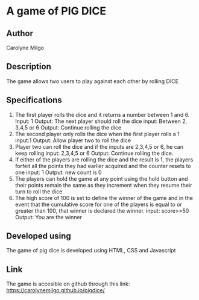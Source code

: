 # A game of PIG DICE
## Author
Carolyne Milgo
## Description
The game allows two users to play against each other by rolling DICE
## Specifications
1. The first player rolls the dice and it returns a number between 1 and 6.
Input: 1
Output: The next player should roll the dice
input: Between 2, 3,4,5 or 6
Output: Continue rolling the dice
2. The second player only rolls the dice when the first player rolls a 1
input:1
Output: Allow player two to roll the dice
3. Player two can roll the dice and if the inputs are 2,3,4,5 or 6, he can keep rolling
input: 2,3,4,5 or 6
Output: Continue rolling the dice.
4. If either of the players are rolling the dice and the result is 1, the players forfeit all the points they had earlier
acquired and the counter resets to one
input: 1
Output: new count is 0
5. The players can hold the game at any point using the hold button and their points remain the same as they increment when they resume their turn to roll the dice.
6. The high score of 100 is set to define the winner of the game and in the event that the cumulative score for one of the players is equal to or greater than 100, that winner is declared the winner.
input: score>=50
Output: You are the winner
## Developed using
The game of pig dice is developed using HTML, CSS and Javascript
## Link
The game is accesible on github through this link:
https://carolynemilgo.github.io/pigdice/
